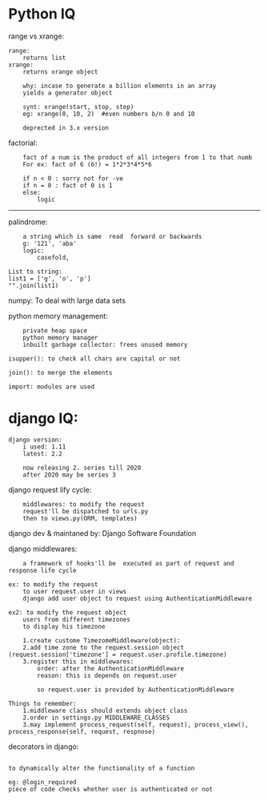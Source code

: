 # Python IQ

range vs xrange:

```
range:
	returns list 
xrange:
	returns xrange object

	why: incase to generate a billion elements in an array
	yields a generator object

	synt: xrange(start, stop, step)
	eg: xrange(0, 10, 2)  #even numbers b/n 0 and 10

	deprected in 3.x version
```


factorial:

```
	fact of a num is the product of all integers from 1 to that numb
	For ex: fact of 6 (6!) = 1*2*3*4*5*6

	if n < 0 : sorry not for -ve
	if n = 0 : fact of 0 is 1
	else:
		logic
```


----------------------------------------------

palindrome:

```
	a string which is same  read  forward or backwards
	g: '121', 'aba'
	logic: 
		casefold,

List to string:
list1 = ['g', 'o', 'p']
"".join(list1)
```


numpy: To deal with large data sets


python memory management:

```
	private heap space
	python memory manager
	inbuilt garbage collector: frees unused memory
```

```
isupper(): to check all chars are capital or not

join(): to merge the elements

import: modules are used
```

# django IQ:

```
django version:
	i used: 1.11
	latest: 2.2

	now releasing 2. series till 2020
	after 2020 may be series 3
```


django request lify cycle:

```
	middlewares: to modify the request
	request'll be dispatched to urls.py 
	then to views.py(ORM, templates)
```

django dev & maintaned by: Django Software Foundation


django middlewares:

```
	a framework of hooks'll be  executed as part of request and response life cycle

ex: to modify the request
	to user request.user in views
	django add user object to request using AuthenticationMiddleware 

ex2: to modify the request object
	users from different timezones
	to display his timezone

	1.create custome TimezomeMiddleware(object):
	2.add time zone to the request.session object  (request.session['timezone'] = request.user.profile.timezone)
	3.register this in middlewares:
		order: after the AuthenticationMiddleware
		reason: this is depends on request.user

		so request.user is provided by AuthenticationMiddleware

Things to remember:
	1.middleware class should extends object class
	2.order in settings.py MIDDLEWARE_CLASSES
	3.may implement process_request(self, request), process_view(), 				process_response(self, request, respnose)

```
	

decorators in django:

```

to dynamically alter the functionality of a function

eg: @login_required
piece of code checks whether user is authenticated or not

```


















	












